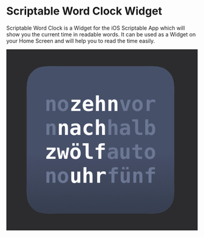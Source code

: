 # Scriptable Word Clock Widget

Scriptable Word Clock is a Widget for the iOS Scriptable App which will show you the current time in readable words.
It can be used as a Widget on your Home Screen and will help you to read the time easily.


![](screenshot.jpeg)